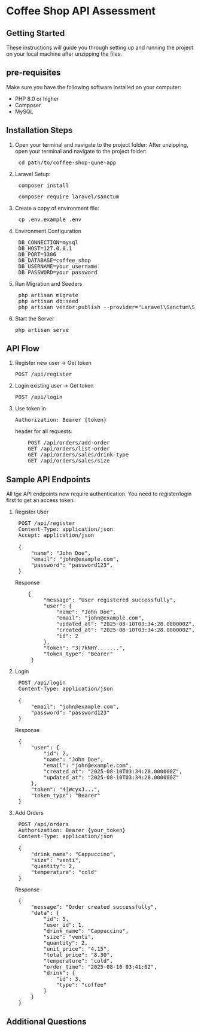 # Coffee Shop API Assessment

## Getting Started

These instructions will guide you through setting up and running the project on your local machine after unzipping the files.

## pre-requisites

Make sure you have the following software installed on your computer:

- PHP 8.0 or higher
- Composer
- MySQL

## Installation Steps
1. Open your terminal and navigate to the project folder: After unzipping, open your terminal and navigate to the project folder:
   <pre> cd path/to/coffee-shop-qune-app  </pre>
2. Laravel Setup:
   <pre> composer install  </pre>
   <pre> composer require laravel/sanctum  </pre>
3. Create a copy of environment file:
    <pre> cp .env.example .env  </pre>
4. Environment Configuration
   <pre>
    DB_CONNECTION=mysql
    DB_HOST=127.0.0.1
    DB_PORT=3306
    DB_DATABASE=coffee_shop
    DB_USERNAME=your_username
    DB_PASSWORD=your_password
   </pre>
5. Run Migration and Seeders
   <pre>
    php artisan migrate
    php artisan db:seed
    php artisan vendor:publish --provider="Laravel\Sanctum\SanctumServiceProvider"
   </pre>
6. Start the Server
   <pre>php artisan serve</pre>
   
## API Flow 
1. Register new user -> Get token
   <pre>POST /api/register</pre>
2. Login existing user -> Get token
   <pre>POST /api/login</pre>
3. Use token in <pre>Authorization: Bearer {token}</pre> header for all requests:
   <pre>
       POST /api/orders/add-order
       GET /api/orders/list-order
       GET /api/orders/sales/drink-type
       GET /api/orders/sales/size
   </pre>

## Sample API Endpoints
All tge API endpoints now require authentication. You need to register/login first to get an access token.

1. Register User
   <pre>
    POST /api/register
    Content-Type: application/json
    Accept: application/json
    
    {
        "name": "John Doe",
        "email": "john@example.com",
        "password": "password123",
    }
   </pre>
   Response
   <pre>
       {
            "message": "User registered successfully",
            "user": {
                "name": "John Doe",
                "email": "john@example.com",
                "updated_at": "2025-08-10T03:34:28.000000Z",
                "created_at": "2025-08-10T03:34:28.000000Z",
                "id": 2
            },
            "token": "3|7kNHY.......",
            "token_type": "Bearer"
        }
   </pre>
2. Login
   <pre>
    POST /api/login
    Content-Type: application/json
    
    {
        "email": "john@example.com",
        "password": "password123"
    }
   </pre>
   Response
   <pre>
    {
        "user": {
            "id": 2,
            "name": "John Doe",
            "email": "john@example.com",
            "created_at": "2025-08-10T03:34:28.000000Z",
            "updated_at": "2025-08-10T03:34:28.000000Z"
        },
        "token": "4|WcyxJ...",
        "token_type": "Bearer"
    }
   </pre>
3. Add Orders
   <pre>
    POST /api/orders
    Authorization: Bearer {your_token}
    Content-Type: application/json
    
    {
        "drink_name": "Cappuccino",
        "size": "venti", 
        "quantity": 2,
        "temperature": "cold"
    }
   </pre>
   Response
   <pre>
    {
        "message": "Order created successfully",
        "data": {
            "id": 5,
            "user_id": 1,
            "drink_name": "Cappuccino",
            "size": "venti",
            "quantity": 2,
            "unit_price": "4.15",
            "total_price": "8.30",
            "temperature": "cold",
            "order_time": "2025-08-10 03:41:02",
            "drink": {
                "id": 3,
                "type": "coffee"
            }
        }
    }
   </pre>

## Additional Questions

  
